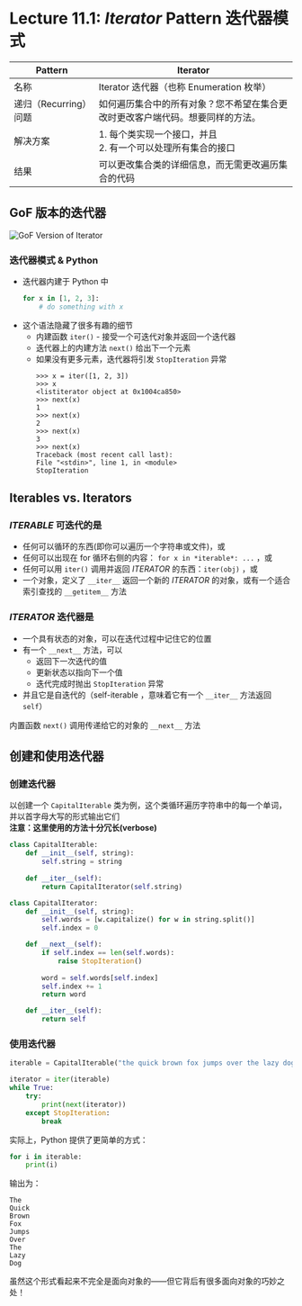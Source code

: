 # Lecture 11.1: *Iterator* Pattern 迭代器模式  

| Pattern | Iterator |
| --- | --- |
| 名称 | Iterator 迭代器（也称 Enumeration 枚举） |
| 递归（Recurring）问题 | 如何遍历集合中的所有对象？您不希望在集合更改时更改客户端代码。想要同样的方法。 |
| 解决方案 | 1. 每个类实现一个接口，并且<br>2. 有一个可以处理所有集合的接口 |
| 结果 | 可以更改集合类的详细信息，而无需更改遍历集合的代码 |

## GoF 版本的迭代器  
![GoF Version of Iterator](https://user-images.githubusercontent.com/57821066/234446577-4436cbdc-d7a9-485e-8125-743d42c41556.png)  
### 迭代器模式 & Python  
- 迭代器内建于 Python 中
    ```Python
    for x in [1, 2, 3]:
        # do something with x
    ```
- 这个语法隐藏了很多有趣的细节
    - 内建函数 `iter()` - 接受一个可迭代对象并返回一个迭代器  
    - 迭代器上的内建方法 `next()` 给出下一个元素  
    - 如果没有更多元素，迭代器将引发 `StopIteration` 异常  
        ```
        >>> x = iter([1, 2, 3])
        >>> x
        <listiterator object at 0x1004ca850>
        >>> next(x)
        1
        >>> next(x)
        2
        >>> next(x)
        3
        >>> next(x)
        Traceback (most recent call last):
        File "<stdin>", line 1, in <module>
        StopIteration
        ```

## Iterables vs. Iterators  
### ***ITERABLE* 可迭代的**是  
- 任何可以循环的东西(即你可以遍历一个字符串或文件)，或  
- 任何可以出现在 for 循环右侧的内容： `for x in *iterable*: ...` ，或  
- 任何可以用 `iter()` 调用并返回 *ITERATOR* 的东西：`iter(obj)` ，或  
- 一个对象，定义了 `__iter__` 返回一个新的 *ITERATOR* 的对象，或有一个适合索引查找的 `__getitem__` 方法  
### ***ITERATOR* 迭代器**是  
- 一个具有状态的对象，可以在迭代过程中记住它的位置  
- 有一个 `__next__` 方法，可以  
    - 返回下一次迭代的值  
    - 更新状态以指向下一个值  
    - 迭代完成时抛出 `StopIteration` 异常  
- 并且它是自迭代的（self-iterable ，意味着它有一个 `__iter__` 方法返回 `self`）  

内置函数 `next()` 调用传递给它的对象的 `__next__` 方法  

## 创建和使用迭代器  
### 创建迭代器  
以创建一个 `CapitalIterable` 类为例，这个类循环遍历字符串中的每一个单词，并以首字母大写的形式输出它们  
**注意：这里使用的方法十分冗长(verbose)**  
```Python
class CapitalIterable:
    def __init__(self, string):
        self.string = string
    
    def __iter__(self):
        return CapitalIterator(self.string)

class CapitalIterator:
    def __init__(self, string):
        self.words = [w.capitalize() for w in string.split()]
        self.index = 0

    def __next__(self):
        if self.index == len(self.words):
            raise StopIteration()
        
        word = self.words[self.index]
        self.index += 1
        return word

    def __iter__(self):
        return self
```
### 使用迭代器  
```Python
iterable = CapitalIterable("the quick brown fox jumps over the lazy dog")

iterator = iter(iterable)
while True:
    try:
        print(next(iterator))
    except StopIteration:
        break
```
实际上，Python 提供了更简单的方式：  
```Python
for i in iterable:
    print(i)
```
输出为：  
```
The
Quick
Brown
Fox
Jumps
Over
The
Lazy
Dog
```
虽然这个形式看起来不完全是面向对象的——但它背后有很多面向对象的巧妙之处！  